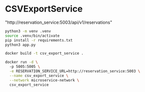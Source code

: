 # CSVExportService

"http://reservation_service:5003/api/v1/reservations" 

```bash
python3 -m venv .venv
source .venv/bin/activate
pip install -r requirements.txt
python3 app.py
```

```bash
docker build -t csv_export_service .
```

```bash
docker run -d \        
  -p 5005:5005 \
  -e RESERVATION_SERVICE_URL=http://reservation_service:5003 \
  --name csv_export_service \
  --network microservice-network \
  csv_export_service
```